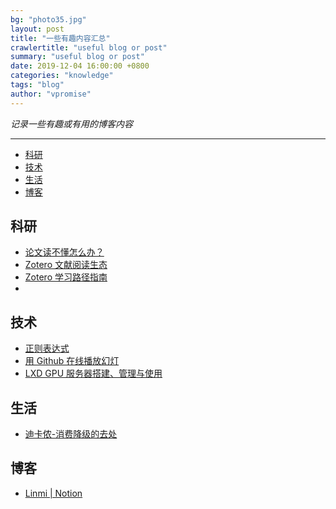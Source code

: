 ```yaml
---
bg: "photo35.jpg"
layout: post
title: "一些有趣内容汇总"
crawlertitle: "useful blog or post"
summary: "useful blog or post"
date: 2019-12-04 16:00:00 +0800
categories: "knowledge"
tags: "blog"
author: "vpromise"
---
```


*记录一些有趣或有用的博客内容*

---

- [科研](#%e7%a7%91%e7%a0%94)
- [技术](#%e6%8a%80%e6%9c%af)
- [生活](#%e7%94%9f%e6%b4%bb)
- [博客](#%e5%8d%9a%e5%ae%a2)

## 科研
- [论文读不懂怎么办？](https://sspai.com/post/57303)
- [Zotero 文献阅读生态](https://sspai.com/post/57943)
- [Zotero 学习路径指南](https://sspai.com/post/56724)
- []()


## 技术 
- [正则表达式](https://sspai.com/post/56787)
- [用 Github 在线播放幻灯](https://sspai.com/post/56189)
- [LXD GPU 服务器搭建、管理与使用](https://butui.me/post/lxd-gpu-server/)

## 生活
- [迪卡侬-消费降级的去处](https://sspai.com/post/57441)

## 博客
- [Linmi | Notion](https://linmi.cc)